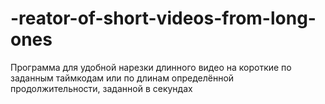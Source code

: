 # -reator-of-short-videos-from-long-ones
Программа для удобной нарезки длинного видео на короткие по заданным таймкодам или по длинам определённой продолжительности, заданной в секундах
